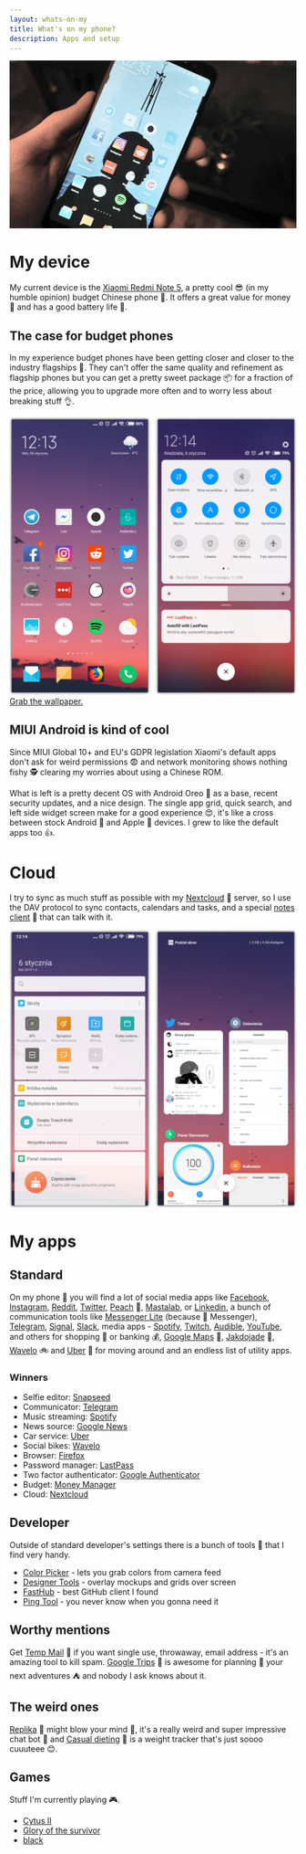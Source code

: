 ```yaml
---
layout: whats-on-my
title: What's on my phone?
description: Apps and setup
---
```


![My Xiaomi Redmi Note 5 device][2]

# My device

My current device is the [Xiaomi Redmi Note 5][1], a pretty cool 😎 (in my humble opinion) budget Chinese phone 📱. It offers a great value for money 💸 and has a good battery life 🔋.

## The case for budget phones

In my experience budget phones have been getting closer and closer to the industry flagships 🚢. They can't offer the same quality and refinement as flagship phones but you can get a pretty sweet package 📦 for a fraction of the price, allowing you to upgrade more often and to worry less about breaking stuff 👌. 

![MIUI Global showcase][3]
[Grab the wallpaper.][4]

## MIUI Android is kind of cool

Since MIUI Global 10+ and EU's GDPR legislation Xiaomi's default apps don't ask for weird permissions 😨 and network monitoring shows nothing fishy 🕵️ clearing my worries about using a Chinese ROM.

What is left is a pretty decent OS with Android Oreo 🍪 as a base, recent security updates, and a nice design. The single app grid, quick search, and left side widget screen make for a good experience 😍, it's like a cross between stock Android 🤖 and Apple 🍎 devices. I grew to like the default apps too 👍.

# Cloud

I try to sync as much stuff as possible with my [Nextcloud][5] 📡 server, so I use the DAV protocol to sync contacts, calendars and tasks, and a special [notes client][6] 📔 that can talk with it.

![MIUI Global showcase][7]

# My apps

## Standard

On my phone 📱 you will find a lot of social media apps like [Facebook][8], [Instagram][9], [Reddit][10], [Twitter][11], [Peach][12] 🍑, [Mastalab][13], or [Linkedin][14], a bunch of communication tools like [Messenger Lite][15] (because 🖕 Messenger), [Telegram][16], [Signal][17], [Slack][18], media apps - [Spotify][19], [Twitch][20], [Audible][21], [YouTube][22], and others for shopping 🛒 or banking 💰, [Google Maps][23] 🧭, [Jakdojade][24] 🚌, [Wavelo][25] 🚲 and [Uber][26] 🚗 for moving around and an endless list of utility apps.

### Winners

- Selfie editor: [Snapseed][27]
- Communicator: [Telegram][16]
- Music streaming: [Spotify][19]
- News source: [Google News][28]
- Car service: [Uber][26]
- Social bikes: [Wavelo][25]
- Browser: [Firefox][29]
- Password manager: [LastPass][30]
- Two factor authenticator: [Google Authenticator][31]
- Budget: [Money Manager][32]
- Cloud: [Nextcloud][33]

## Developer

Outside of standard developer's settings there is a bunch of tools 🔧 that I find very handy.

- [Color Picker][34] - lets you grab colors from camera feed
- [Designer Tools][35] - overlay mockups and grids over screen
- [FastHub][36] - best GitHub client I found
- [Ping Tool][37] - you never know when you gonna need it

## Worthy mentions

Get [Temp Mail][38] 📧 if you want single use, throwaway, email address - it's an amazing tool to kill spam. [Google Trips][39] 🌴 is awesome for planning 🎫 your next adventures ⛺️ and nobody I ask knows about it. 

## The weird ones

[Replika][40] 🥚 might blow your mind 🤯, it's a really weird and super impressive chat bot 🤖 and [Casual dieting][41]  🐰 is a weight tracker that's just soooo cuuuteee 😊. 

## Games

Stuff I'm currently playing 🎮.

- [Cytus II][42] 
- [Glory of the survivor][43]
- [black][44]

[1]: https://www.mi.com/global/redmi-note-5/
[2]: /assets/img/phone/xiaomi-redmi-note-5-device.jpg
[3]: /assets/img/phone/os-screens-1.png
[4]: /assets/img/phone/phone-wallpaper.jpg
[5]: https://nextcloud.com/
[6]: https://play.google.com/store/apps/details?id=it.niedermann.owncloud.notes
[7]: /assets/img/phone/os-screens-2.png
[8]: https://play.google.com/store/apps/details?id=com.facebook.katana
[9]: https://play.google.com/store/apps/details?id=com.instagram.android
[10]: https://play.google.com/store/apps/details?id=com.reddit.frontpage
[11]: https://play.google.com/store/apps/details?id=com.twitter.android
[12]: https://play.google.com/store/apps/details?id=cool.peach
[13]: https://play.google.com/store/apps/details?id=fr.gouv.etalab.mastodon
[14]: https://play.google.com/store/apps/details?id=com.linkedin.android
[15]: https://play.google.com/store/apps/details?id=com.facebook.mlite
[16]: https://play.google.com/store/apps/details?id=org.telegram.messenger
[17]: https://play.google.com/store/apps/details?id=org.thoughtcrime.securesms
[18]: https://play.google.com/store/apps/details?id=com.Slack
[19]: https://play.google.com/store/apps/details?id=com.spotify.music
[20]: https://play.google.com/store/apps/details?id=tv.twitch.android.app
[21]: https://play.google.com/store/apps/details?id=com.audible.application
[22]: https://play.google.com/store/apps/details?id=com.google.android.youtube
[23]: https://play.google.com/store/apps/details?id=com.google.android.apps.maps
[24]: https://play.google.com/store/apps/details?id=com.citynav.jakdojade.pl.android
[25]: https://play.google.com/store/apps/details?id=pl.wavelo
[26]: https://play.google.com/store/apps/details?id=com.ubercab
[27]: https://play.google.com/store/apps/details?id=com.niksoftware.snapseed
[28]: https://play.google.com/store/apps/details?id=com.google.android.apps.magazines
[29]: https://play.google.com/store/apps/details?id=org.mozilla.firefox
[30]: https://play.google.com/store/apps/details?id=com.lastpass.lpandroid
[31]: https://play.google.com/store/apps/details?id=com.google.android.apps.authenticator2
[32]: https://play.google.com/store/apps/details?id=money.expense.budget.wallet.manager.track.finance.tracker
[33]: https://play.google.com/store/apps/details?id=com.nextcloud.client
[34]: https://play.google.com/store/apps/details?id=gmikhail.colorpicker
[35]: https://play.google.com/store/apps/details?id=com.scheffsblend.designertools
[36]: https://play.google.com/store/apps/details?id=com.fastaccess.github
[37]: https://play.google.com/store/apps/details?id=com.manageengine.pingapp
[38]: https://play.google.com/store/apps/details?id=com.tempmail
[39]: https://play.google.com/store/apps/details?id=com.google.android.apps.travel.onthego
[40]: https://play.google.com/store/apps/details?id=ai.replika.app
[41]: https://play.google.com/store/apps/details?id=jp.united.app.kanahei.weightapp
[42]: https://play.google.com/store/apps/details?id=com.rayark.cytus2
[43]: https://play.google.com/store/apps/details?id=com.yomob.roguelike
[44]: https://play.google.com/store/apps/details?id=air.com.bartbonte.black

